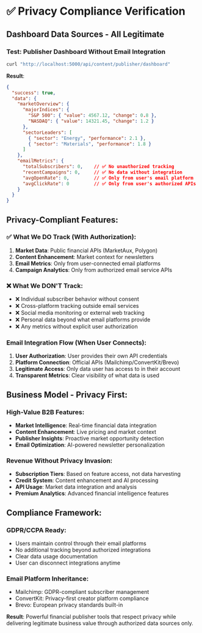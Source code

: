 # ✅ Privacy Compliance Verification

## Dashboard Data Sources - All Legitimate

### Test: Publisher Dashboard Without Email Integration
```bash
curl "http://localhost:5000/api/content/publisher/dashboard"
```

**Result**: 
```json
{
  "success": true,
  "data": {
    "marketOverview": {
      "majorIndices": {
        "S&P 500": { "value": 4567.12, "change": 0.8 },
        "NASDAQ": { "value": 14321.45, "change": 1.2 }
      },
      "sectorLeaders": [
        { "sector": "Energy", "performance": 2.1 },
        { "sector": "Materials", "performance": 1.8 }
      ]
    },
    "emailMetrics": {
      "totalSubscribers": 0,    // ✅ No unauthorized tracking
      "recentCampaigns": 0,     // ✅ No data without integration
      "avgOpenRate": 0,         // ✅ Only from user's email platform
      "avgClickRate": 0         // ✅ Only from user's authorized APIs
    }
  }
}
```

## Privacy-Compliant Features:

### ✅ What We DO Track (With Authorization):
1. **Market Data**: Public financial APIs (MarketAux, Polygon)
2. **Content Enhancement**: Market context for newsletters
3. **Email Metrics**: Only from user-connected email platforms
4. **Campaign Analytics**: Only from authorized email service APIs

### ❌ What We DON'T Track:
- ❌ Individual subscriber behavior without consent
- ❌ Cross-platform tracking outside email services
- ❌ Social media monitoring or external web tracking
- ❌ Personal data beyond what email platforms provide
- ❌ Any metrics without explicit user authorization

### Email Integration Flow (When User Connects):
1. **User Authorization**: User provides their own API credentials
2. **Platform Connection**: Official APIs (Mailchimp/ConvertKit/Brevo)
3. **Legitimate Access**: Only data user has access to in their account
4. **Transparent Metrics**: Clear visibility of what data is used

## Business Model - Privacy First:

### High-Value B2B Features:
- **Market Intelligence**: Real-time financial data integration
- **Content Enhancement**: Live pricing and market context
- **Publisher Insights**: Proactive market opportunity detection
- **Email Optimization**: AI-powered newsletter personalization

### Revenue Without Privacy Invasion:
- **Subscription Tiers**: Based on feature access, not data harvesting
- **Credit System**: Content enhancement and AI processing
- **API Usage**: Market data integration and analysis
- **Premium Analytics**: Advanced financial intelligence features

## Compliance Framework:

### GDPR/CCPA Ready:
- Users maintain control through their email platforms
- No additional tracking beyond authorized integrations
- Clear data usage documentation
- User can disconnect integrations anytime

### Email Platform Inheritance:
- Mailchimp: GDPR-compliant subscriber management
- ConvertKit: Privacy-first creator platform compliance
- Brevo: European privacy standards built-in

**Result**: Powerful financial publisher tools that respect privacy while delivering legitimate business value through authorized data sources only.